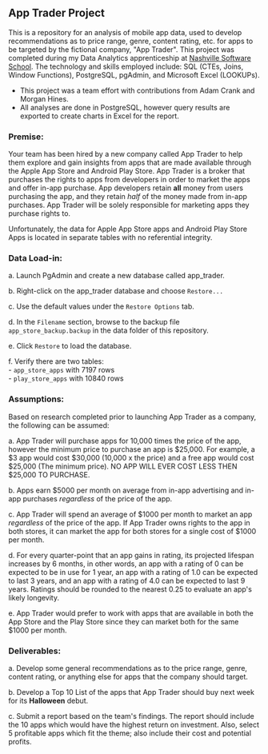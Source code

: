 ## App Trader Project
This is a repository for an analysis of mobile app data, used to develop recommendations as to price range, genre, content rating, etc. for apps to be targeted by the fictional company, "App Trader". This project was completed during my Data Analytics apprenticeship at [Nashville Software School](https://nashvillesoftwareschool.com/). The technology and skills employed include: SQL (CTEs, Joins, Window Functions), PostgreSQL, pgAdmin, and Microsoft Excel (LOOKUPs).

- This project was a team effort with contributions from Adam Crank and Morgan Hines.
- All analyses are done in PostgreSQL, however query results are exported to create charts in Excel for the report.

### Premise:
Your team has been hired by a new company called App Trader to help them explore and gain insights from apps that are made available through the Apple App Store and Android Play Store. App Trader is a broker that purchases the rights to apps from developers in order to market the apps and offer in-app purchase. App developers retain **all** money from users purchasing the app, and they retain _half_ of the money made from in-app purchases. App Trader will be solely responsible for marketing apps they purchase rights to.  

Unfortunately, the data for Apple App Store apps and Android Play Store Apps is located in separate tables with no referential integrity.

### Data Load-in:
a. Launch PgAdmin and create a new database called app_trader.  

b. Right-click on the app_trader database and choose `Restore...`  

c. Use the default values under the `Restore Options` tab.

d. In the `Filename` section, browse to the backup file `app_store_backup.backup` in the data folder of this repository.  

e. Click `Restore` to load the database.  

f. Verify there are two tables:  
    - `app_store_apps` with 7197 rows  
    - `play_store_apps` with 10840 rows


### Assumptions:
Based on research completed prior to launching App Trader as a company, the following can be assumed:  

a. App Trader will purchase apps for 10,000 times the price of the app, however the minimum price to purchase an app is $25,000.  For example, a $3 app would cost $30,000 (10,000 x the price) and a free app would cost $25,000 (The minimum price).  NO APP WILL EVER COST LESS THEN $25,000 TO PURCHASE.  

b. Apps earn $5000 per month on average from in-app advertising and in-app purchases _regardless_ of the price of the app.  

c. App Trader will spend an average of $1000 per month to market an app _regardless_ of the price of the app. If App Trader owns rights to the app in both stores, it can market the app for both stores for a single cost of $1000 per month.  

d. For every quarter-point that an app gains in rating, its projected lifespan increases by 6 months, in other words, an app with a rating of 0 can be expected to be in use for 1 year, an app with a rating of 1.0 can be expected to last 3 years, and an app with a rating of 4.0 can be expected to last 9 years. Ratings should be rounded to the nearest 0.25 to evaluate an app's likely longevity.  

e. App Trader would prefer to work with apps that are available in both the App Store and the Play Store since they can market both for the same $1000 per month.

### Deliverables:
a. Develop some general recommendations as to the price range, genre, content rating, or anything else for apps that the company should target.  

b. Develop a Top 10 List of the apps that App Trader should buy next week for its **Halloween** debut.  

c. Submit a report based on the team's findings.  The report should include the 10 apps which would have the highest return on investment.  Also, select 5 profitable apps which fit the theme; also include their cost and potential profits.
